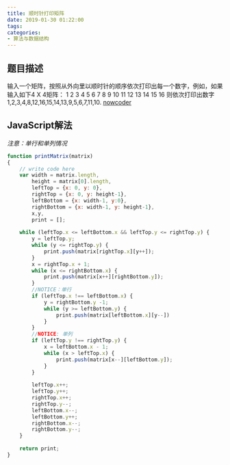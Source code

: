 ```yaml
---
title: 顺时针打印矩阵
date: 2019-01-30 01:22:00
tags:
categories:
- 算法与数据结构
---
```


## 题目描述
输入一个矩阵，按照从外向里以顺时针的顺序依次打印出每一个数字，例如，如果输入如下4 X 4矩阵： 1 2 3 4 5 6 7 8 9 10 11 12 13 14 15 16 则依次打印出数字1,2,3,4,8,12,16,15,14,13,9,5,6,7,11,10.
[nowcoder](https://www.nowcoder.com/practice/9b4c81a02cd34f76be2659fa0d54342a?tpId=13&tqId=11172&tPage=1&rp=1&ru=%2Fta%2Fcoding-interviews&qru=%2Fta%2Fcoding-interviews%2Fquestion-ranking)


## JavaScript解法

<em>注意：单行和单列情况</em>

```javascript
function printMatrix(matrix)
{
    // write code here
    var width = matrix.length,
        height = matrix[0].length,
        leftTop = {x: 0, y: 0},
        rightTop = {x: 0, y: height-1}, 
        leftBottom = {x: width-1, y:0},
        rightBottom = {x: width-1, y: height-1},
        x,y,
        print = [];
    
    while (leftTop.x <= leftBottom.x && leftTop.y <= rightTop.y) {
        y = leftTop.y;
        while (y <= rightTop.y) {
            print.push(matrix[rightTop.x][y++]);
        }
        x = rightTop.x + 1;
        while (x <= rightBottom.x) {
            print.push(matrix[x++][rightBottom.y]);
        }
        //NOTICE：单行
        if (leftTop.x !== leftBottom.x) {
            y = rightBottom.y -1;
            while (y >= leftBottom.y) {
                print.push(matrix[leftBottom.x][y--])
            }
        }
        //NOTICE: 单列
        if (leftTop.y !== rightTop.y) {
            x = leftBottom.x - 1;
            while (x > leftTop.x) {
                print.push(matrix[x--][leftBottom.y]);
            }
        }
        
        leftTop.x++;
        leftTop.y++;
        rightTop.x++;
        rightTop.y--;
        leftBottom.x--;
        leftBottom.y++;
        rightBottom.x--;
        rightBottom.y--;
    }
    
    return print;
}
```